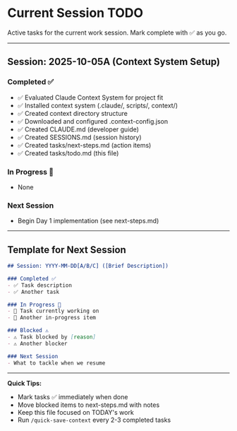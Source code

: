 # Current Session TODO

Active tasks for the current work session. Mark complete with ✅ as you go.

---

## Session: 2025-10-05A (Context System Setup)

### Completed ✅
- ✅ Evaluated Claude Context System for project fit
- ✅ Installed context system (.claude/, scripts/, context/)
- ✅ Created context directory structure
- ✅ Downloaded and configured .context-config.json
- ✅ Created CLAUDE.md (developer guide)
- ✅ Created SESSIONS.md (session history)
- ✅ Created tasks/next-steps.md (action items)
- ✅ Created tasks/todo.md (this file)

### In Progress 🚧
- None

### Next Session
- Begin Day 1 implementation (see next-steps.md)

---

## Template for Next Session

```markdown
## Session: YYYY-MM-DD[A/B/C] ([Brief Description])

### Completed ✅
- ✅ Task description
- ✅ Another task

### In Progress 🚧
- 🚧 Task currently working on
- 🚧 Another in-progress item

### Blocked ⚠️
- ⚠️ Task blocked by [reason]
- ⚠️ Another blocker

### Next Session
- What to tackle when we resume
```

---

**Quick Tips:**
- Mark tasks ✅ immediately when done
- Move blocked items to next-steps.md with notes
- Keep this file focused on TODAY's work
- Run `/quick-save-context` every 2-3 completed tasks
